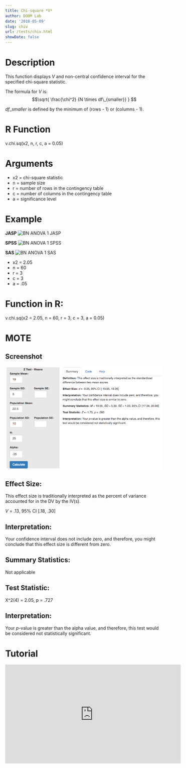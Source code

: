 ```yaml
---
title: Chi-square *V*
author: DOOM Lab
date: '2018-05-09'
slug: chiv
url: /tests/chiv.html
showDate: false
---
```


<script src="//yihui.name/js/math-code.js"></script>
<script type = "text/x-mathjax-config">
MathJax.Hub.Config({
tex2jax: {
inlineMath: [['$', '$']],
}
})
</script>
<script async
src="//cdn.bootcss.com/mathjax/2.7.1/MathJax.js?config=TeX-MML-AM_CHTML">
</script>

# Description   

This function displays *V* and non-central confidence interval for the specified chi-square statistic.

The formula for *V* is: $$\sqrt{ \frac{\chi^2} {N \times df\_{smaller}} } $$

$df\_{smaller}$ is defined by the minimum of (rows - 1) or (columns - 1). 

# R Function

v.chi.sq(x2, n, r, c, a = 0.05) 

# Arguments 

+ x2 = chi-square statistic
+ n	= sample size
+ r	= number of rows in the contingency table
+ c	= number of columns in the contingency table
+ a	= significance level 

# Example  

**JASP**
![BN ANOVA 1 JASP](https://raw.githubusercontent.com/doomlab/shiny-server/master/MOTE/examples/bn%20anova%20JASP.png)

**SPSS**
![BN ANOVA 1 SPSS](https://raw.githubusercontent.com/doomlab/shiny-server/master/MOTE/examples/bn%20anova%20SPSS.png)

**SAS**
![BN ANOVA 1 SAS](https://raw.githubusercontent.com/doomlab/shiny-server/master/MOTE/examples/bn%20anova%20SAS.PNG)


+ x2 = 2.05
+ n	= 60
+ r	= 3
+ c	= 3
+ a	= .05 

# Function in R: 

v.chi.sq(x2 = 2.05, n = 60, r = 3, c = 3, a = 0.05) 

# MOTE

## Screenshot

![Z-Test Means Screenshot](../images/z-test-means-screen.png)

## Effect Size:
This effect size is traditionally interpreted as the percent of variance accounted for in the DV by the IV(s).

*V* = .13, 95% CI [.18, .30]

## Interpretation: 

Your confidence interval does not include zero, and therefore, you might conclude that this effect size is different from zero.

## Summary Statistics: 

Not applicable

## Test Statistic: 

X^2(4) = 2.05, p = .727

## Interpretation: 

Your *p*-value is greater than the alpha value, and therefore, this test would be considered not statistically significant.

# Tutorial

<iframe width="560" height="315" src="https://www.youtube.com/embed/fxNflokgSTs" frameborder="0" allow="autoplay; encrypted-media" allowfullscreen></iframe>
